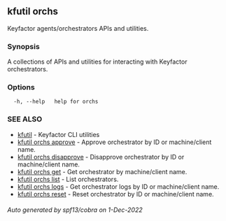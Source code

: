 ## kfutil orchs

Keyfactor agents/orchestrators APIs and utilities.

### Synopsis

A collections of APIs and utilities for interacting with Keyfactor orchestrators.

### Options

```
  -h, --help   help for orchs
```

### SEE ALSO

* [kfutil](kfutil.md)	 - Keyfactor CLI utilities
* [kfutil orchs approve](kfutil_orchs_approve.md)	 - Approve orchestrator by ID or machine/client name.
* [kfutil orchs disapprove](kfutil_orchs_disapprove.md)	 - Disapprove orchestrator by ID or machine/client name.
* [kfutil orchs get](kfutil_orchs_get.md)	 - Get orchestrator by machine/client name.
* [kfutil orchs list](kfutil_orchs_list.md)	 - List orchestrators.
* [kfutil orchs logs](kfutil_orchs_logs.md)	 - Get orchestrator logs by ID or machine/client name.
* [kfutil orchs reset](kfutil_orchs_reset.md)	 - Reset orchestrator by ID or machine/client name.

###### Auto generated by spf13/cobra on 1-Dec-2022
